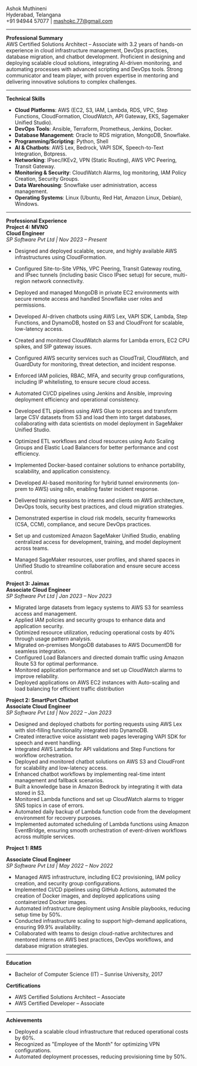 Ashok Muthineni\
Hyderabad, Telangana\
+91 94944 57077 | [mashokc.77@gmail.com](mailto\:mashokc.77@gmail.com)

---

**Professional Summary**\
AWS Certified Solutions Architect – Associate with 3.2 years of hands-on experience in cloud infrastructure management, DevOps practices, database migration, and chatbot development. Proficient in designing and deploying scalable cloud solutions, integrating AI-driven monitoring, and automating processes with advanced scripting and DevOps tools. Strong communicator and team player, with proven expertise in mentoring and delivering innovative solutions to complex challenges.

---

**Technical Skills**

- **Cloud Platforms**: AWS (EC2, S3, IAM, Lambda, RDS, VPC, Step Functions, CloudFormation, CloudWatch, API Gateway, EKS, Sagemaker Unified Studio).
- **DevOps Tools**: Ansible, Terraform, Prometheus, Jenkins, Docker.
- **Database Management**: Oracle to RDS migration, MongoDB, Snowflake.
- **Programming/Scripting**: Python, Shell
- **AI & Chatbots**: AWS Lex, Bedrock, VAPI SDK, Speech-to-Text Integration, Botpress.
- **Networking**: IPsec/IKEv2, VPN (Static Routing), AWS VPC Peering, Transit Gateway.
- **Monitoring & Security**: CloudWatch Alarms, log monitoring, IAM Policy Creation, Security Groups.
- **Data Warehousing**: Snowflake user administration, access management.
- **Operating Systems**: Linux (Ubuntu, Red Hat, Amazon Linux, Debian), Windows.

---

**Professional Experience**\
**Project 4: MVNO**\
**Cloud Engineer**\
*SP Software Pvt Ltd | Nov 2023 – Present*
- Designed and deployed scalable, secure, and highly available AWS infrastructures using CloudFormation.

- Configured Site-to-Site VPNs, VPC Peering, Transit Gateway routing, and IPsec tunnels (including basic Cisco IPsec setup) for secure, multi-region network connectivity.

- Deployed and managed MongoDB in private EC2 environments with secure remote access and handled Snowflake user roles and permissions.

- Developed AI-driven chatbots using AWS Lex, VAPI SDK, Lambda, Step Functions, and DynamoDB, hosted on S3 and CloudFront for scalable, low-latency access.

- Created and monitored CloudWatch alarms for Lambda errors, EC2 CPU spikes, and SIP gateway issues.

- Configured AWS security services such as CloudTrail, CloudWatch, and GuardDuty for monitoring, threat detection, and incident response.

- Enforced IAM policies, RBAC, MFA, and security group configurations, including IP whitelisting, to ensure secure cloud access.

- Automated CI/CD pipelines using Jenkins and Ansible, improving deployment efficiency and operational consistency.

- Developed ETL pipelines using AWS Glue to process and transform large CSV datasets from S3 and load them into target databases, collaborating with data scientists on model deployment in SageMaker Unified Studio.

- Optimized ETL workflows and cloud resources using Auto Scaling Groups and Elastic Load Balancers for better performance and cost efficiency.

- Implemented Docker-based container solutions to enhance portability, scalability, and application consistency.

- Developed AI-based monitoring for hybrid tunnel environments (on-prem to AWS) using n8n, enabling faster incident response.

- Delivered training sessions to interns and clients on AWS architecture, DevOps tools, security best practices, and cloud migration strategies.

- Demonstrated expertise in cloud risk models, security frameworks (CSA, CCM), compliance, and secure DevOps practices.

- Set up and customized Amazon SageMaker Unified Studio, enabling centralized access for development, training, and model deployment across teams.

- Managed SageMaker resources, user profiles, and shared spaces in Unified Studio to streamline collaboration and ensure secure access control.

**Project 3: Jaimax**\
**Associate Cloud Engineer**\
*SP Software Pvt Ltd | Jan 2023 – Nov 2023*
- Migrated large datasets from legacy systems to AWS S3 for seamless access and management.
-	Applied IAM policies and security groups to enhance data and application security.
-	Optimized resource utilization, reducing operational costs by 40% through usage pattern analysis.
-	Migrated on-premises MongoDB databases to AWS DocumentDB for seamless integration.
-	Configured Load Balancers and directed domain traffic using Amazon Route 53 for optimal performance.
-	Monitored application performance and set up CloudWatch alarms to improve reliability.
-	Deployed applications on AWS EC2 instances with Auto-scaling and load balancing for efficient traffic distribution


**Project 2: SmartPort Chatbot**\
**Associate Cloud Engineer**\
*SP Software Pvt Ltd | Nov 2022 – Jan 2023*

- Designed and deployed chatbots for porting requests using AWS Lex with slot-filling functionality integrated into DynamoDB.
- Created interactive voice assistant web pages leveraging VAPI SDK for speech and event handling.
- Integrated AWS Lambda for API validations and Step Functions for workflow orchestration.
- Deployed and monitored chatbot solutions on AWS S3 and CloudFront for scalability and low-latency access.
- Enhanced chatbot workflows by implementing real-time intent management and fallback scenarios.
- Built a knowledge base in Amazon Bedrock by integrating it with data stored in S3.
- Monitored Lambda functions and set up CloudWatch alarms to trigger SNS topics in case of errors.
- Automated daily backup of Lambda function code from the development environment for recovery purposes.
- Implemented automated scheduling of Lambda functions using Amazon EventBridge, ensuring smooth orchestration of event-driven workflows across multiple services.

**Project 1: RMS** 

**Associate Cloud Engineer**\
*SP Software Pvt Ltd | May 2022 – Nov 2022*

- Managed AWS infrastructure, including EC2 provisioning, IAM policy creation, and security group configurations.
- Implemented CI/CD pipelines using GitHub Actions, automated the creation of Docker images, and deployed applications using containerized Docker images.
- Automated infrastructure deployment using Ansible playbooks, reducing setup time by 50%.
- Conducted infrastructure scaling to support high-demand applications, ensuring 99.9% availability.
- Collaborated with teams to design cloud-native architectures and mentored interns on AWS best practices, DevOps workflows, and database migration strategies.



---

**Education**

- Bachelor of Computer Science (IT) – Sunrise University, 2017

**Certifications**

- AWS Certified Solutions Architect – Associate
- AWS Certified Developer – Associate

---

**Achievements**

- Deployed a scalable cloud infrastructure that reduced operational costs by 60%.
- Recognized as "Employee of the Month" for optimizing VPN configurations.
- Automated deployment processes, reducing provisioning time by 50%.

